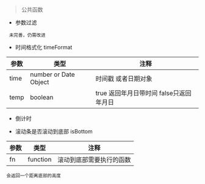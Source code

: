 > 公共函数
- 参数过滤
```
 未完善，仍需改进
```
- 时间格式化 timeFormat

参数 | 类型 | 注释 
---|---|---
time | number or Date Object | 时间戳 或者日期对象
temp | boolean  | true 返回年月日带时间 false只返回年月日
- 倒计时

- 滚动条是否滚动到底部 isBottom

参数 | 类型 | 注释 
---|---|---
fn | function | 滚动到底部需要执行的函数

```
会返回一个距离底部的高度
```

